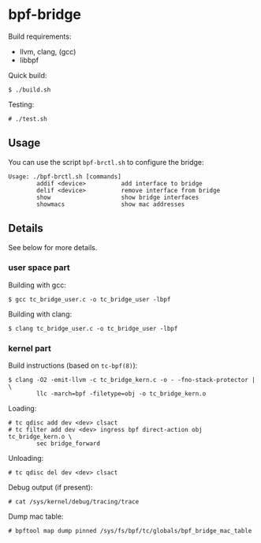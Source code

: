# bpf-bridge

Build requirements:
* llvm, clang, (gcc)
* libbpf

Quick build:

```console
$ ./build.sh
```

Testing:

```console
# ./test.sh
```

## Usage

You can use the script `bpf-brctl.sh` to configure the bridge:

```
Usage: ./bpf-brctl.sh [commands]
        addif <device>          add interface to bridge
        delif <device>          remove interface from bridge
        show                    show bridge interfaces
        showmacs                show mac addresses
```

## Details

See below for more details.

### user space part

Building with gcc:

```console
$ gcc tc_bridge_user.c -o tc_bridge_user -lbpf
```

Building with clang:

```console
$ clang tc_bridge_user.c -o tc_bridge_user -lbpf
```

### kernel part

Build instructions (based on `tc-bpf(8)`):

```console
$ clang -O2 -emit-llvm -c tc_bridge_kern.c -o - -fno-stack-protector | \
        llc -march=bpf -filetype=obj -o tc_bridge_kern.o
```

Loading:

```console
# tc qdisc add dev <dev> clsact
# tc filter add dev <dev> ingress bpf direct-action obj tc_bridge_kern.o \
        sec bridge_forward
```

Unloading:

```console
# tc qdisc del dev <dev> clsact
```

Debug output (if present):

```console
# cat /sys/kernel/debug/tracing/trace
```

Dump mac table:

```console
# bpftool map dump pinned /sys/fs/bpf/tc/globals/bpf_bridge_mac_table
```
